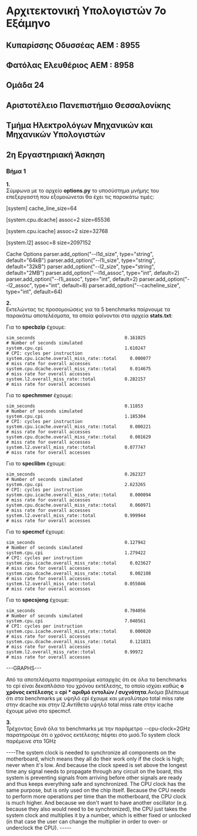 # Αρχιτεκτονική Υπολογιστών 7ο Εξάμηνο

## Κυπαρίσσης Οδυσσέας ΑΕΜ : 8955

## Φατόλας Ελευθέριος ΑΕΜ : 8958

## Ομάδα 24

## Αριστοτέλειο Πανεπιστήμιο Θεσσαλονίκης

## Τμήμα Ηλεκτρολόγων Μηχανικών και Μηχανικών Υπολογιστών



## 2η Εργαστηριακή Άσκηση



### **Βήμα 1**

**1.**  
Σύμφωνα με το αρχείο **options.py** το υποσύστημα μνήμης του επεξεργαστή που εξομοιώνεται θα έχει τις παρακάτω τιμές:

[system]
cache_line_size=64

[system.cpu.dcache]
assoc=2
size=65536

[system.cpu.icache]
assoc=2
size=32768

[system.l2]
assoc=8
size=2097152

  Cache Options
    parser.add_option("--l1d_size", type="string", default="64kB")
    parser.add_option("--l1i_size", type="string", default="32kB")
    parser.add_option("--l2_size", type="string", default="2MB")
    parser.add_option("--l1d_assoc", type="int", default=2)
    parser.add_option("--l1i_assoc", type="int", default=2)
    parser.add_option("--l2_assoc", type="int", default=8)
    parser.add_option("--cacheline_size", type="int", default=64)


**2.**  
Εκτελώντας τις προσομοιώσεις για τα 5 benchmarks παίρνουμε τα παρακάτω αποτελέσματα, τα οποία φαίνονται στα αρχεία **stats.txt**:

Για το **specbzip** έχουμε:
~~~
sim_seconds                                  0.161025                       # Number of seconds simulated
system.cpu.cpi                               1.610247                       # CPI: cycles per instruction
system.cpu.icache.overall_miss_rate::total     0.000077                       # miss rate for overall accesses
system.cpu.dcache.overall_miss_rate::total     0.014675                       # miss rate for overall accesses
system.l2.overall_miss_rate::total           0.282157                       # miss rate for overall accesses
~~~

Για το **spechmmer** έχουμε:
~~~
sim_seconds                                  0.11853                       # Number of seconds simulated
system.cpu.cpi                               1.185304                       # CPI: cycles per instruction
system.cpu.icache.overall_miss_rate::total     0.000221                       # miss rate for overall accesses
system.cpu.dcache.overall_miss_rate::total     0.001629                       # miss rate for overall accesses
system.l2.overall_miss_rate::total           0.077747                       # miss rate for overall accesses
~~~

Για το **speclibm** έχουμε:
~~~
sim_seconds                                  0.262327                       # Number of seconds simulated
system.cpu.cpi                               2.623265                       # CPI: cycles per instruction
system.cpu.icache.overall_miss_rate::total     0.000094                       # miss rate for overall accesses
system.cpu.dcache.overall_miss_rate::total     0.060971                       # miss rate for overall accesses
system.l2.overall_miss_rate::total           0.999944                       # miss rate for overall accesses
~~~

Για το **specmcf** έχουμε:
~~~
sim_seconds                                  0.127942                       # Number of seconds simulated
system.cpu.cpi                               1.279422                       # CPI: cycles per instruction
system.cpu.icache.overall_miss_rate::total     0.023627                       # miss rate for overall accesses
system.cpu.dcache.overall_miss_rate::total     0.002108                       # miss rate for overall accesses
system.l2.overall_miss_rate::total           0.055046                       # miss rate for overall accesses
~~~
Για το **specsjeng** έχουμε:
~~~
sim_seconds                                  0.704056                       # Number of seconds simulated
system.cpu.cpi                               7.040561                       # CPI: cycles per instruction
system.cpu.icache.overall_miss_rate::total     0.000020                       # miss rate for overall accesses
system.cpu.dcache.overall_miss_rate::total     0.121831                       # miss rate for overall accesses
system.l2.overall_miss_rate::total           0.99972                       # miss rate for overall accesses
~~~

---GRAPHS---

Από τα αποτελέσματα παρατηρούμε καταρχάς ότι σε όλα τα benchmarks το cpi είναι δεκαπλάσιο του χρόνου εκτέλεσης, το οποίο ισχύει καθώς **ο χρόνος εκτέλεσης = cpi * αριθμό εντολών / συχνότητα**.Ακόμα βλέπουμε ότι στα benchmarks με υψηλό cpi έχουμε και μεγαλύτερο total miss rate στην dcache και στην l2.Αντίθετα υψηλό total miss rate στην icache έχουμε μόνο στο specmcf.


**3.**  
Τρέχοντας ξανά όλα τα benchmarks με την παράμετρο --cpu-clock=2GHz παρατηρούμε ότι ο χρόνος εκτέλεσης πέφτει στο μισό.Το system clock παρέμεινε στα 1GHz



----The system clock is needed to synchronize all components on the motherboard, which means they all do their work only if the clock is high; never when it's low. And because the clock speed is set above the longest time any signal needs to propagate through any circuit on the board, this system is preventing signals from arriving before other signals are ready and thus keeps everything safe and synchronized. The CPU clock has the same purpose, but is only used on the chip itself. Because the CPU needs to perform more operations per time than the motherboard, the CPU clock is much higher. And because we don't want to have another oscillator (e.g. because they also would need to be synchronized), the CPU just takes the system clock and multiplies it by a number, which is either fixed or unlocked (in that case the user can change the multiplier in order to over- or underclock the CPU). -----
























